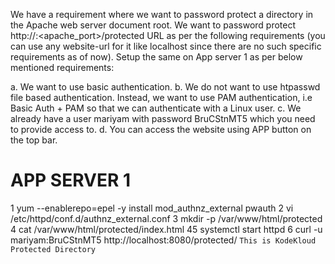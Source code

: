 We have a requirement where we want to password protect a directory in the Apache web server document root. We want to password protect http://<website-url>:<apache_port>/protected URL as per the following requirements (you can use any website-url for it like localhost since there are no such specific requirements as of now). Setup the same on App server 1 as per below mentioned requirements:

a. We want to use basic authentication.
b. We do not want to use htpasswd file based authentication. Instead, we want to use PAM authentication, i.e Basic Auth + PAM so that we can authenticate with a Linux user.
c. We already have a user mariyam with password BruCStnMT5 which you need to provide access to.
d. You can access the website using APP button on the top bar.

APP SERVER 1
============
   1   yum --enablerepo=epel -y install mod_authnz_external pwauth 
   2  vi /etc/httpd/conf.d/authnz_external.conf
   3  mkdir -p /var/www/html/protected
   4  cat /var/www/html/protected/index.html
   45  systemctl start httpd
   6  curl -u mariyam:BruCStnMT5 http://localhost:8080/protected/
    `This is KodeKloud Protected Directory`